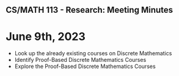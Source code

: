 ## CS/MATH 113 - Research: Meeting Minutes

# June 9th, 2023

- Look up the already existing courses on Discrete Mathematics
- Identify Proof-Based Discrete Mathematics Courses
- Explore the Proof-Based Discrete Mathematics Courses

